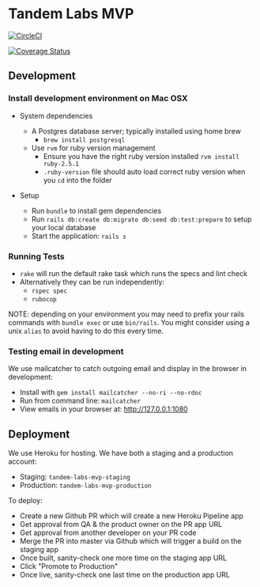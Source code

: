 # Tandem Labs MVP

[![CircleCI](https://circleci.com/gh/tandem-labs/mvp.svg?style=svg)](https://circleci.com/gh/tandem-labs/mvp)

[![Coverage Status](https://coveralls.io/repos/github/tandem-labs/mvp/badge.svg?branch=master&t=xQse3d)](https://coveralls.io/github/tandem-labs/mvp?branch=master)

## Development

### Install development environment on Mac OSX

* System dependencies

  * A Postgres database server; typically installed using home brew
    * `brew install postgresql`
  * Use `rvm` for ruby version management
    * Ensure you have the right ruby version installed `rvm install ruby-2.5.1`
    * `.ruby-version` file should auto load correct ruby version when you `cd` into the folder

* Setup
  * Run `bundle` to install gem dependencies
  * Run `rails db:create db:migrate db:seed db:test:prepare` to setup your local database
  * Start the application: `rails s`

### Running Tests

* `rake` will run the default rake task which runs the specs and lint check
* Alternatively they can be run independently:
  * `rspec spec`
  * `rubocop`

NOTE: depending on your environment you may need to prefix your rails commands with `bundle exec` or use `bin/rails`. You might consider using a unix `alias` to avoid having to do this every time.

### Testing email in development

We use mailcatcher to catch outgoing email and display in the browser in development:

* Install with `gem install mailcatcher --no-ri --no-rdoc`
* Run from command line: `mailcatcher`
* View emails in your browser at: http://127.0.0.1:1080

## Deployment

We use Heroku for hosting. We have both a staging and a production account:

* Staging: `tandem-labs-mvp-staging`
* Production: `tandem-labs-mvp-production`

To deploy:

* Create a new Github PR which will create a new Heroku Pipeline app
* Get approval from QA & the product owner on the PR app URL
* Get approval from another developer on your PR code
* Merge the PR into master via Github which will trigger a build on the staging app
* Once built, sanity-check one more time on the staging app URL
* Click "Promote to Production"
* Once live, sanity-check one last time on the production app URL

